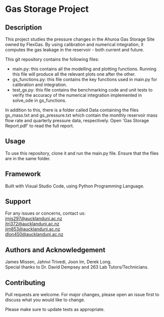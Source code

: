 # Gas Storage Project

## Description
This project studies the pressure changes in the Ahuroa Gas Storage Site owned by FlexGas. By using calibration and numerical integration, it computes the gas leakage in the reservoir - both current and future.

This git repository contains the following files:
- main.py: this contains all the modelling and plotting functions. Running this file will produce all the relevant plots one after the other.
- gs_functions.py: this file contains the key functions used in main.py for calibration and integration.
- test_gs.py: this file contains the benchmarking code and unit tests to verify the accuracy of the numerical integration implemented in solve_ode in gs_functions.

In addition to this, there is a folder called Data containing the files gs_mass.txt and gs_pressure.txt which contain the monthly reservoir mass flow rate and quarterly pressure data, respectively. Open 'Gas Storage Report.pdf' to read the full report.

## Usage

To use this repository, clone it and run the main.py file. Ensure that the files are in the same folder.

## Framework
Built with Visual Studio Code, using Python Programming Language.

## Support
For any issues or concerns, contact us:  
jmis297@aucklanduni.ac.nz  
jtri372@aucklanduni.ac.nz  
jim853@aucklanduni.ac.nz  
dlon450@aucklanduni.ac.nz

## Authors and Acknowledgement
James Missen, Jahnvi Trivedi, Joon Im, Derek Long.  
Special thanks to Dr. David Dempsey and 263 Lab Tutors/Technicians.

## Contributing
Pull requests are welcome. For major changes, please open an issue first to discuss what you would like to change.  

Please make sure to update tests as appropriate.
